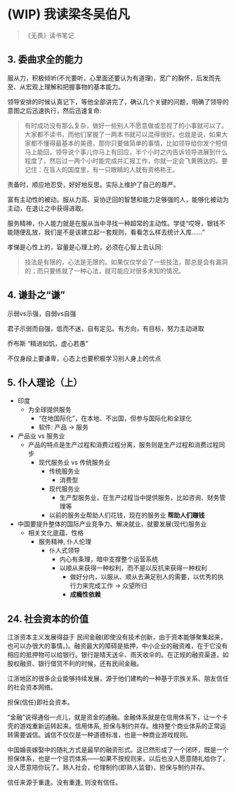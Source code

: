 # (WIP) 我读梁冬吴伯凡

> 《无畏》读书笔记

## 3. 委曲求全的能力

服从力，积极倾听(不光要听，心里面还要认为有道理)，宽广的胸怀，后发而先至、从宏观上理解和把握事物的基本能力。

领导安排的时候认真记下，等他全部讲完了，确认几个关键的问题，明确了领导的意图之后迅速执行，然后迅速复命:
> 有时成功没有那么复杂，做好一些别人不愿意做或忽视了的小事就可以了。大家都不读书，而他们掌握了一两本书就可以混得很好。也就是说，如果大家都不懂得最基本的美德，那你只要做简单的事情，比如领导给你发个短信马上能回，领导说个事儿你马上有回应，半个小时之内告诉领导进展到什么程度了，然后过一两个小时能完成并汇报工作，你就一定会飞黄腾达的。要记住：在盲人的国度里，有一只眼睛的人就有资格称王。

责备时，顺应地忍受，好好地反思。实际上维护了自己的尊严。

富有主动性的被动。服从力高、妥协迂回的智慧和能力足够强的人，能够化被动为主动，在退让之中获得进取。

服务精神，仆人能力就是在服从当中寻找一种超常的主动性。学徒“哎呀，银钱不能随便乱放，我们是不是该建立起一套规则，看看怎么样去统计入库……”

孝悌是心性上的，容量是心理上的，必须在心智上去认同:
>技法是有限的，心法是无限的。如果仅仅学会了一些技法，那总是会有漏洞的；而只要练就了一种心法，就可能应对很多未知的情况。

## 4. 谦卦之“谦”
示弱vs示强，自弱vs自强

君子示弱而自强，低而不迷，自有定见。有方向，有目标，努力主动进取


乔布斯 “精进如饥，虚心若愚”

不仅身段上要谦卑，心态上也要积极学习别人身上的优点

## 5. 仆人理论（上）
+ 印度
    * 为全球提供服务
        - “在地国际化”，在本地、不出国，但参与国际化和全球化
        - 软件: 产品 -> 服务
+ 产品业 vs 服务业
    * 产品的特点是生产过程和消费过程分离，服务则是生产过程和消费过程同步
        - 现代服务业 vs 传统服务业
            + 传统服务业
                * 消费型
            + 现代服务业
                * 生产型服务业，在生产过程当中提供服务，比如咨询、财务管理等
            + 以前的服务业帮助人们花钱，现在的服务业 __帮助人们赚钱__
+ 中国要提升整体的国际产业竞争力、解决就业，就要发展(现代)服务业
    * 相关文化底蕴、性格
        - 服务精神, 仆人伦理
            + 仆人式领导
                * 内心有条理，暗中支撑整个运营系统
                * 以顺从来获得一种权利，而不是以反抗来获得一种权利
                    - 做好分内，以服从、顺从去满足别人的需要，以优秀的执行力来完成工作 -> 众望所归
                    - __成瘾性依赖__


## 24. 社会资本的价值

江浙资本主义发展得益于 民间金融(即使没有技术创新，由于资本能够聚集起来，也可以办很大的事情。)。融资最大的障碍是抵押，中小企业的融资难，在于它没有相应的抵押物可以给银行。银行是晴天送伞、雨天收伞的。在正规的融资渠道，如股权融资、银行借贷不利的时候，还有民间金融。

江浙地区的很多企业能够持续发展，源于他们建构的一种基于宗族关系、朋友信任的社会资本网络。

担保(信任)即社会资本。

“金融”说得通俗一点儿，就是资金的通融。金融体系就是在信用体系下，让一个卡壳的游戏重新运转起来。信用体系, 担保与制约并存。维持整个商业体系的正常运转需要诚信。诚信不仅仅是一种道德标准，也是一种商业游戏规则。

中国婚丧嫁娶中的随礼方式是最早的融资形式。这已然形成了一个闭环，既是一个担保体系，也是一个惩罚体系——如果不按规则来，以后也没人愿意随礼给你了，没人愿意陪你玩了。熟人社会，伦理制约(即熟人监督)，担保与制约并存。

信任来源于重逢。没有重逢, 则没有信任。
